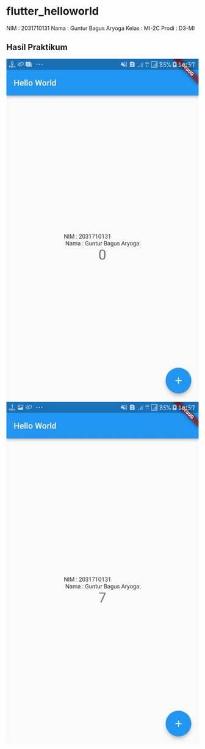 # flutter_helloworld

NIM : 2031710131
Nama : Guntur Bagus Aryoga
Kelas : MI-2C
Prodi : D3-MI

## Hasil Praktikum

![Screenshoot saat belum di tambah](/img/Screenshoot1.jpg)
![Screenshoot saat belum di tambah](/img/Screenshoot2.jpg)
